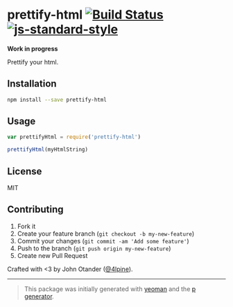 # prettify-html [![Build Status](https://secure.travis-ci.org/johnotander/prettify-html.svg?branch=master)](https://travis-ci.org/johnotander/prettify-html) [![js-standard-style](https://img.shields.io/badge/code%20style-standard-brightgreen.svg?style=flat)](https://github.com/feross/standard)


__Work in progress__

Prettify your html.

## Installation

```bash
npm install --save prettify-html
```

## Usage

```javascript
var prettifyHtml = require('prettify-html')

prettifyHtml(myHtmlString)
```

## License

MIT

## Contributing

1. Fork it
2. Create your feature branch (`git checkout -b my-new-feature`)
3. Commit your changes (`git commit -am 'Add some feature'`)
4. Push to the branch (`git push origin my-new-feature`)
5. Create new Pull Request

Crafted with <3 by John Otander ([@4lpine](https://twitter.com/4lpine)).

***

> This package was initially generated with [yeoman](http://yeoman.io) and the [p generator](https://github.com/johnotander/generator-p.git).
